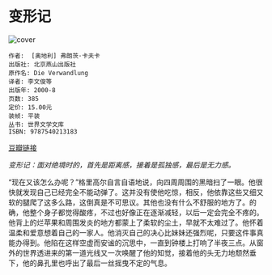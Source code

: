# 变形记
![cover](https://img3.doubanio.com/lpic/s2856430.jpg)

    作者:  [奥地利] 弗朗茨·卡夫卡 
    出版社: 北京燕山出版社
    原作名: Die Verwandlung
    译者: 李文俊等 
    出版年: 2000-8
    页数: 385
    定价: 15.00元
    装帧: 平装
    丛书: 世界文学文库
    ISBN: 9787540213183

[豆瓣链接](https://book.douban.com/subject/1100754/)

_变形记：面对绝境时的，首先是距离感，接着是孤独感，最后是无力感。_

“现在又该怎么办呢？”格里高尔自言自语地说，向四周周围的黑暗扫了一眼。他很快就发现自己已经完全不能动弹了。这并没有使他吃惊，相反，他依靠这些又细又软的腿爬了这多么路，这倒真是不可思议。其他也没有什么不舒服的地方了。的确，他整个身子都觉得酸疼，不过也好像正在逐渐减轻，以后一定会完全不疼的。他背上的烂苹果和周围发炎的地方都蒙上了柔软的尘土，早就不太难过了。他怀着温柔和爱意想着自己的一家人。他消灭自己的决心比妹妹还强烈呢，只要这件事真能办得到。他陷在这样空虚而安谧的沉思中，一直到钟楼上打响了半夜三点。从窗外的世界透进来的第一道光线又一次唤醒了他的知觉，接着他的头无力地颓然垂下，他的鼻孔里也呼出了最后一丝摇曳不定的气息。
